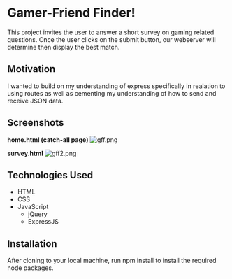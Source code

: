 # Gamer-Friend Finder!

This project invites the user to answer a short survey on gaming related questions. Once the user clicks on the submit button, our webserver will determine then display the best match.

## Motivation

I wanted to build on my understanding of express specifically in realation to using routes as well as cementing my understanding of how to send and receive JSON data.

## Screenshots

__home.html (catch-all page)__
![gff.png](https://images.zenhubusercontent.com/5bb4428d58d3b92dfedf3084/6375602d-6862-439d-97eb-677b920df505)

__survey.html__
![gff2.png](https://images.zenhubusercontent.com/5bb4428d58d3b92dfedf3084/e8da624e-344b-4fcd-acae-a0d805d9058f)

## Technologies Used

* HTML
* CSS
* JavaScript
    * jQuery
    * ExpressJS

## Installation

After cloning to your local machine, run npm install to install the required node packages.